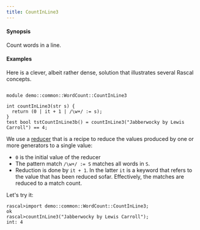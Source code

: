 ```yaml
---
title: CountInLine3
---
```


#### Synopsis

Count words in a line.

#### Examples

Here is a clever, albeit rather dense, solution that illustrates several Rascal concepts.

```rascal 

module demo::common::WordCount::CountInLine3

int countInLine3(str s) {
  return (0 | it + 1 | /\w+/ := s);
}
test bool tstCountInLine3b() = countInLine3("Jabberwocky by Lewis Carroll") == 4;

```

We use a [reducer](../../../../Rascal/Expressions/Reducer/) that is a recipe to reduce the values produced by one or more generators
  to a single value:
  
* `0` is the initial value of the reducer
*  The pattern match `/\w+/ := S` matches all words in `S`.
*  Reduction is done by `it + 1`. In the latter `it` is a keyword that refers to the
   value that has been reduced sofar. Effectively, the matches are reduced to a match count.

Let's try it:

```rascal-shell 
rascal>import demo::common::WordCount::CountInLine3;
ok
rascal>countInLine3("Jabberwocky by Lewis Carroll");
int: 4
```

